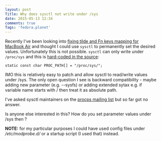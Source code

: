 ```yaml
---
layout: post
Title: Why does sysctl not write under /sys
date: 2015-05-13 12:34
comments: true
Tags: 'fedora.planet'
---
```


Recently I've been looking into 
[fixing tilde and Fn keys mapping for MacBook Air](/blog/2015/04/30/fixing-tilde-and-function-keys-mapping-for-macbook-air-on-linux/)
and thought I could use `sysctl` to permanently set the desired values. Unfortunately this is not
possible. `sysctl` can only write under `/proc/sys` and this is 
[hard-coded in the source](https://gitlab.com/procps-ng/procps/blob/master/sysctl.c#L54):

    static const char PROC_PATH[] = "/proc/sys/";


IMO this is relatively easy to patch and allow sysctl to read/write values under /sys.
The only open question I see is backward compatibility - maybe adding new parameter (e.g. --sysfs)
or adding extended sytax e.g. if variable name starts with / then treat it as absolute path.

I've asked sysctl maintainers on the 
[procps mailing list](http://www.freelists.org/post/procps/Can-we-make-sysctl-readwrite-sys-values-along-with-procsys)
but so far got no answer. 

Is anyone else interested in this? How do you set parameter values under /sys then ?


**NOTE:** for my particular purposes I could have used config files under
*/etc/modprobe.d/* or a startup script (I used that) instead.
